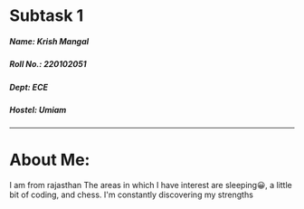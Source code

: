 # Subtask 1
##### Name: Krish Mangal
##### Roll No.: 220102051
##### Dept: ECE
##### Hostel: Umiam
------
# About Me:
I am from rajasthan
The areas in which I have interest are sleeping😀, a little bit of coding, and chess. I'm constantly discovering my strengths
